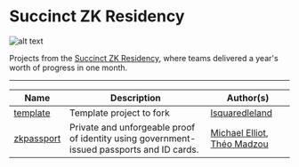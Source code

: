 # Succinct ZK Residency

![alt text](https://blog.succinct.xyz/content/images/size/w2000/2024/08/Frame-1171273700.png)

Projects from the [Succinct ZK Residency](https://blog.succinct.xyz/zk-residency/), where teams delivered a year's worth of progress in one month.

---

| Name                                              | Description                                                                               | Author(s)                                                                                      |
| ------------------------------------------------- | ----------------------------------------------------------------------------------------- | ---------------------------------------------------------------------------------------------- |
| [template](./projects/template/template.md)       | Template project to fork                                                                  | [lsquaredleland](https://github.com/lsquaredleland)                                            |
| [zkpassport](./projects/zkpassport/zkpassport.md) | Private and unforgeable proof of identity using government-issued passports and ID cards. | [Michael Elliot](https://github.com/michaelelliot), [Théo Madzou](https://github.com/madztheo) |
